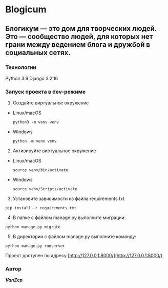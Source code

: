 # Blogicum

## Блогикум — это дом для творческих людей. Это — сообщество людей, для которых нет грани между ведением блога и дружбой в социальных сетях.

### Технологии
Python 3.9
Django 3.2.16

### Запуск проекта в dev-режиме
1. Создайте виртуальное окружение
- Linux/macOS

    ```
    python3 -m venv venv
    ```
- Windows

    ```
    python -m venv venv
    ```
2. Активируйте виртуальное окружение
- Linux/macOS

    ```
    source venv/bin/activate
    ```
- Windows

    ```
    source venv/Scripts/activate
    ```
3. Установите зависимости из файла requirements.txt
```
pip install -r requirements.txt
```
4. В папке с файлом manage.py выполните миграции:
```
python manage.py migrate
```
5. В директории с файлом manage.py выполните команду:
```
python manage.py runserver
```
Проект доступен по адресу [http://127.0.0.1:8000/](http://127.0.0.1:8000/)

### Автор
***VanZep***